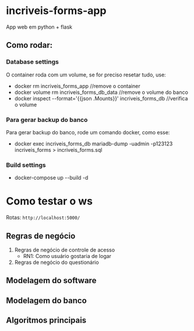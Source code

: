 # incriveis-forms-app

App web em python + flask

## Como rodar:

### Database settings

O container roda com um volume, se for preciso resetar tudo, use:

- docker rm incriveis_forms_app //remove o container
- docker volume rm incriveis_forms_db_data //remove o volume do banco
- docker inspect --format='{{json .Mounts}}' incriveis_forms_db //verifica o volume

### Para gerar backup do banco

Para gerar backup do banco, rode um comando docker, como esse:

- docker exec incriveis_forms_db mariadb-dump -uadmin -p123123 incriveis_forms > incriveis_forms.sql

### Build settings

- docker-compose up --build -d

# Como testar o ws

Rotas: `http://localhost:5000/`


## Regras de negócio

1. Regras de negócio de controle de acesso
   - RN1: Como usuário gostaria de logar   
2. Regras de negócio do questionário

## Modelagem do software

## Modelagem do banco

## Algoritmos principais
